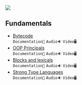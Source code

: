 ![](/Assets\Fundamentals.png)

## Fundamentals

- [Bytecode](./Fundamentals/Bytecode)<br>
  `Documentation📃`
  `Audio🔉`
  `Video🖥️`
- [OOP Principals](./Fundamentals/OOPs%20Principals)<br>
  `Documentation📃`
  `Audio🔉`
  `Video🖥️`
- [Blocks and lexicals](./Fundamentals/Blocks%20and%20Lexicals)<br>
  `Documentation📃`
  `Audio🔉`
  `Video🖥️`
- [Strong Type Languages](./Fundamentals/Strong%20Type%20Languages)<br>
  `Documentation📃`
  `Audio🔉`
  `Video🖥️`
